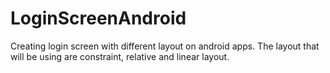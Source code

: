 # LoginScreenAndroid
Creating login screen with different layout on android apps. The layout that will be using are constraint, relative and linear layout.
